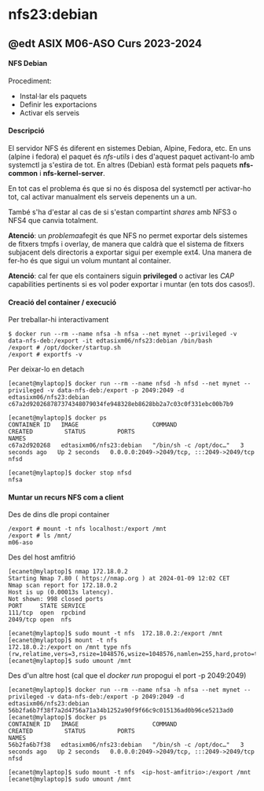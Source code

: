 # nfs23:debian
## @edt ASIX M06-ASO Curs 2023-2024

#### NFS Debian

Procediment:
 * Instal·lar els paquets
 * Definir les exportacions
 * Activar els serveis


#### Descripció

El servidor NFS és diferent en sistemes Debian, Alpine, Fedora, etc. En uns (alpine i fedora) el paquet és
*nfs-utils* i des d'aquest paquet activant-lo amb systemctl ja s'estira de tot.  En altres (Debian) està
format pels paquets **nfs-common** i **nfs-kernel-server**.


En tot cas el problema és que si no és disposa del systemctl per activar-ho tot, cal activar manualment els
serveis depenents un a un.


També s'ha d'estar al cas de si s'estan compartint *shares* amb NFS3 o NFS4 que canvia totalment.

**Atenció**: un *problema*afegit és que NFS no permet exportar dels sistemes de fitxers tmpfs i overlay, de manera
que caldrà que el sistema de fitxers subjacent dels directoris a exportar sigui per exemple ext4. Una manera
de fer-ho és que sigui un volum muntant al container.

**Atenció**: cal fer que els containers siguin **privileged** o activar les *CAP* capabilities pertinents si es vol
poder exportar i muntar (en tots dos casos!).



#### Creació del container / execució

Per treballar-hi interactivament
```
$ docker run --rm --name nfsa -h nfsa --net mynet --privileged -v data-nfs-deb:/export -it edtasixm06/nfs23:debian /bin/bash
/export # /opt/docker/startup.sh
/export # exportfs -v
```

Per deixar-lo en detach
```
[ecanet@mylaptop]$ docker run --rm --name nfsd -h nfsd --net mynet --privileged -v data-nfs-deb:/export -p 2049:2049 -d edtasixm06/nfs23:debian 
c67a2d920268787374348079034fe948328eb8628bb2a7c03c0f331ebc00b7b9

[ecanet@mylaptop]$ docker ps
CONTAINER ID   IMAGE                     COMMAND                  CREATED         STATUS         PORTS                                       NAMES
c67a2d920268   edtasixm06/nfs23:debian   "/bin/sh -c /opt/doc…"   3 seconds ago   Up 2 seconds   0.0.0.0:2049->2049/tcp, :::2049->2049/tcp   nfsd

[ecanet@mylaptop]$ docker stop nfsd
nfsa
```



#### Muntar un recurs NFS com a client

Des de dins dle propi container
```
/export # mount -t nfs localhost:/export /mnt
/export # ls /mnt/
m06-aso
```


Des del host amfitrió 
```
[ecanet@mylaptop]$ nmap 172.18.0.2
Starting Nmap 7.80 ( https://nmap.org ) at 2024-01-09 12:02 CET
Nmap scan report for 172.18.0.2
Host is up (0.00013s latency).
Not shown: 998 closed ports
PORT     STATE SERVICE
111/tcp  open  rpcbind
2049/tcp open  nfs

[ecanet@mylaptop]$ sudo mount -t nfs  172.18.0.2:/export /mnt
[ecanet@mylaptop]$ mount -t nfs
172.18.0.2:/export on /mnt type nfs (rw,relatime,vers=3,rsize=1048576,wsize=1048576,namlen=255,hard,proto=tcp,timeo=600,retrans=2,sec=sys,mountaddr=172.18.0.2,mountvers=3,mountport=38786,mountproto=udp,local_lock=none,addr=172.18.0.2)
[ecanet@mylaptop]$ sudo umount /mnt 
```


Des d'un altre host (cal que el *docker run* propogui el port -p 2049:2049)
```
[ecanet@mylaptop]$ docker run --rm --name nfsa -h nfsa --net mynet --privileged -v data-nfs-deb:/export -p 2049:2049 -d edtasixm06/nfs23:debian 
56b2fa6b7f38f7a2d4756a71a34b1252a90f9f66c9c015136ad0b96ce5213ad0
[ecanet@mylaptop]$ docker ps
CONTAINER ID   IMAGE                     COMMAND                  CREATED         STATUS         PORTS                                       NAMES
56b2fa6b7f38   edtasixm06/nfs23:debian   "/bin/sh -c /opt/doc…"   3 seconds ago   Up 2 seconds   0.0.0.0:2049->2049/tcp, :::2049->2049/tcp   nfsd

[ecanet@mylaptop]$ sudo mount -t nfs  <ip-host-amfitrio>:/export /mnt
[ecanet@mylaptop]$ sudo umount /mnt
```






